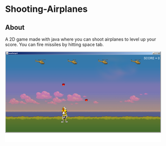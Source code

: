 # Shooting-Airplanes
## About
A 2D game made with java where you can shoot airplanes to level up your score.
You can fire missiles by hitting space tab. 

![Alt text](screenshot.png?raw=true "screenshot")
